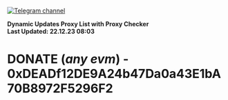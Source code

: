 [![Telegram channel](https://img.shields.io/endpoint?url=https://runkit.io/damiankrawczyk/telegram-badge/branches/master?url=https://t.me/n4z4v0d)](https://t.me/n4z4v0d) 

**Dynamic Updates Proxy List with Proxy Checker**  
**Last Updated: 22.12.23 08:03**

# DONATE (_any evm_) - 0xDEADf12DE9A24b47Da0a43E1bA70B8972F5296F2
